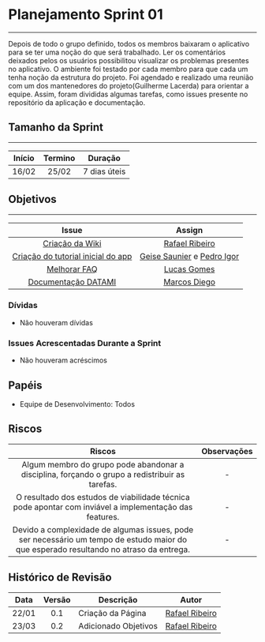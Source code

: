 # Planejamento Sprint 01

---

Depois de todo o grupo definido, todos os membros baixaram o aplicativo para se ter uma noção do que será trabalhado. Ler os comentários deixados pelos os usuários possibilitou visualizar os problemas presentes no aplicativo. O ambiente foi testado por cada membro para que cada um tenha noção da estrutura do projeto. Foi agendado e realizado uma reunião com um dos mantenedores do projeto(Guilherme Lacerda) para orientar a equipe. Assim, foram divididas algumas tarefas, como issues presente no repositório da aplicação e documentação.

## Tamanho da Sprint

---

Início | Termino | Duração |
:-----:|:-------:|:-------:| 
16/02  |25/02    |7 dias úteis|

## Objetivos

---

Issue | Assign |
:----:|:------:|
[Criação da Wiki](https://github.com/GCES-Escola-em-Casa-2020-2/wiki/issues/1) | [Rafael Ribeiro](https://github.com/rafaelflarrn) |
[Criação do tutorial inicial do app](https://github.com/GCES-Escola-em-Casa-2020-2/wiki/issues/2) | [Geise Saunier](https://github.com/GeiseSaunier) e [Pedro Igor](https://github.com/pedroeagle) |
[Melhorar FAQ](https://github.com/GCES-Escola-em-Casa-2020-2/wiki/issues/3) | [Lucas Gomes](https://github.com/LGomees) |
[Documentação DATAMI](https://github.com/GCES-Escola-em-Casa-2020-2/wiki/issues/4) | [Marcos Diego](https://github.com/marcosdsg) |

### Dívidas

- Não houveram dívidas

### Issues Acrescentadas Durante a Sprint

- Não houveram acréscimos

## Papéis

- Equipe de Desenvolvimento: Todos

## Riscos

Riscos | Observações  |
:-----:|:------------:|
Algum membro do grupo pode abandonar a disciplina, forçando o grupo a redistribuir as tarefas. | - |
O resultado dos estudos de viabilidade técnica pode apontar com inviável a implementação das features. | - |
Devido a complexidade de algumas issues, pode ser necessário um tempo de estudo maior do que esperado resultando no atraso da entrega. | - |

## Histórico de Revisão

Data | Versão | Descrição | Autor |
:---:|:------:|-----------|-------|
22/01|0.1 | Criação da Página | [Rafael Ribeiro](https://github.com/rafaelflarrn) |
23/03|0.2 | Adicionado Objetivos | [Rafael Ribeiro](https://github.com/rafaelflarrn) |

